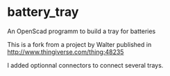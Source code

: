 # battery_tray
An OpenScad programm to build a tray for batteries 

This is a fork from a project by Walter published in http://www.thingiverse.com/thing:48235

I added optionnal connectors to connect several trays.
